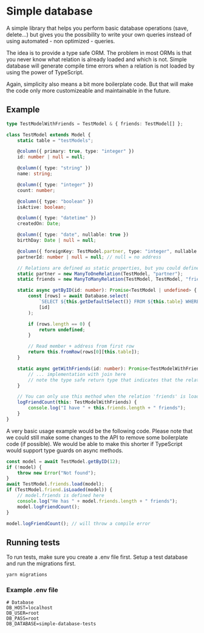 # Simple database

A simple library that helps you perform basic database operations (save, delete...) but gives you the possibility to write your own queries instead of using automated - non optimized - queries.

The idea is to provide a type safe ORM. The problem in most ORMs is that you never know what relation is already loaded and which is not. Simple database will generate compile time errors when a relation is not loaded by using the power of TypeScript.

Again, simplicity also means a bit more boilerplate code. But that will make the code only more customizeable and maintainable in the future.

## Example

```ts
type TestModelWithFriends = TestModel & { friends: TestModel[] };

class TestModel extends Model {
    static table = "testModels";

    @column({ primary: true, type: "integer" })
    id: number | null = null;

    @column({ type: "string" })
    name: string;

    @column({ type: "integer" })
    count: number;

    @column({ type: "boolean" })
    isActive: boolean;

    @column({ type: "datetime" })
    createdOn: Date;

    @column({ type: "date", nullable: true })
    birthDay: Date | null = null;

    @column({ foreignKey: TestModel.partner, type: "integer", nullable: true })
    partnerId: number | null = null; // null = no address

    // Relations are defined as static properties, but you could define them however you like
    static partner = new ManyToOneRelation(TestModel, "partner");
    static friends = new ManyToManyRelation(TestModel, TestModel, "friends");

    static async getByID(id: number): Promise<TestModel | undefined> {
        const [rows] = await Database.select(
            `SELECT ${this.getDefaultSelect()} FROM ${this.table} WHERE ${this.primary.name} = ? LIMIT 1`,
            [id]
        );

        if (rows.length == 0) {
            return undefined;
        }

        // Read member + address from first row
        return this.fromRow(rows[0][this.table]);
    }

    static async getWithFriends(id: number): Promise<TestModelWithFriends | undefined> {
        // ... implementation with join here
        // note the type safe return type that indicates that the relation is loaded
    }

    // You can only use this method when the relation 'friends' is loaded
    logFriendCount(this: TestModelWithFriends) {
        console.log("I have " + this.friends.length + " friends");
    }
}
```

A very basic usage example would be the following code. Please note that we could still make some changes to the API to remove some boilerplate code (if possible). We would be able to make this shorter if TypeScript would support type guards on async methods.

```ts
const model = await TestModel.getByID(12);
if (!model) {
    throw new Error("Not found");
}
await TestModel.friends.load(model);
if (TestModel.friend.isLoaded(model)) {
    // model.friends is defined here
    console.log("He has " + model.friends.length + " friends");
    model.logFriendCount();
}

model.logFriendCount(); // will throw a compile error
```

## Running tests

To run tests, make sure you create a .env file first. Setup a test database and run the migrations first.

```
yarn migrations
```

### Example .env file

```
# Database
DB_HOST=localhost
DB_USER=root
DB_PASS=root
DB_DATABASE=simple-database-tests
```

